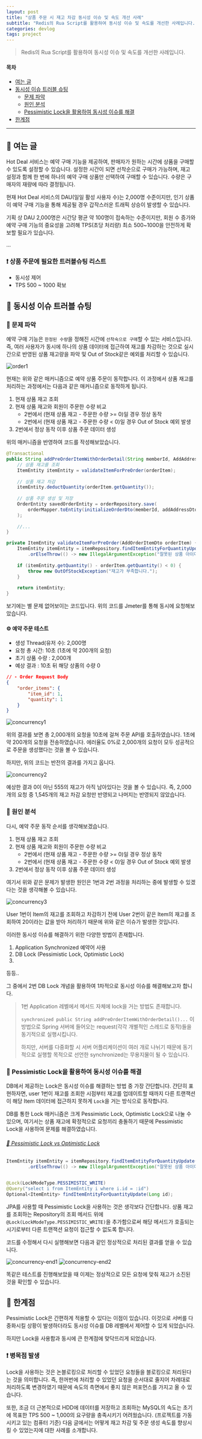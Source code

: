 ```yaml
---
layout: post
title: "상품 주문 시 재고 차감 동시성 이슈 및 속도 개선 사례"
subtitle: "Redis의 Rua Script를 활용하여 동시성 이슈 및 속도를 개선한 사례입니다."
categories: devlog
tags: project
---
```


> Redis의 Rua Script를 활용하여 동시성 이슈 및 속도를 개선한 사례입니다.

<!--more-->

#### 목차

- [여는 글](#-여는-글)
- [동시성 이슈 트러블 슈팅](#-동시성-이슈-트러블-슈팅)
  - [문제 파악](#-문제-파악)
  - [원인 분석](#-원인-분석)
  - [Pessimistic Lock을 활용하여 동시성 이슈를 해결](#-pessimistic-lock을-활용하여-동시성-이슈를-해결)
- [한계점](#-한계점)

---

## 🌱 여는 글

Hot Deal 서비스는 예약 구매 기능을 제공하여, 판매자가 원하는 시간에 상품을 구매할 수 있도록 설정할 수 있습니다. 설정한 시간이 되면 선착순으로 구매가 가능하며, 재고 설정과 함께 한 번에 하나의 예약 구매 상품만 선택하여 구매할 수 있습니다. 수량은 구매자의 재량에 따라 결정됩니다.

현재 Hot Deal 서비스의 DAU(일일 활성 사용자 수)는 2,000명 수준이지만, 인기 상품이 예약 구매 기능을 통해 제공될 경우 갑작스러운 트래픽 상승이 발생할 수 있습니다.

기획 상 DAU 2,000명은 시간당 평균 약 100명이 접속하는 수준이지만, 회원 수 증가와 예약 구매 기능의 중요성을 고려해 TPS(초당 처리량) 최소 500~1000을 안전하게 확보할 필요가 있습니다.

...

### ❗️ 상품 주문에 필요한 트러블슈팅 리스트

- 동시성 제어
- TPS 500 ~ 1000 확보


## 🌱 동시성 이슈 트러블 슈팅

### 🥕 문제 파악

예약 구매 기능은 `한정된 수량`을 정해진 시간에 `선착숙으로 구매`할 수 있는 서비스입니다. 즉, 여러 사용자가 동시에 하나의 상품 데이터에 접근하여 재고를 차감하는 것으로 
실시간으로 반영된 상품 재고량을 파악 및 Out of Stock같은 예외를 처리할 수 있습니다.

<img src="https://i.ibb.co/Ybb7TkN/order1.jpg" alt="order1" border="0">

현재는 위와 같은 매커니즘으로 예약 상품 주문이 동작합니다. 이 과정에서 상품 재고를 처리하는 과정에서는 다음과 같은 매커니즘으로 동작하게 됩니다.

1. 현재 상품 재고 조회
2. 현재 상품 재고와 회원이 주문한 수량 비교
   - 2번에서 (현재 상품 재고 - 주문한 수량 >= 0)일 경우 정상 동작
   - 2번에서 (현재 상품 재고 - 주문한 수량 < 0)일 경우 Out of Stock 예외 발생
3. 2번에서 정상 동작 이후 상품 주문 데이터 생성

위의 매커니즘을 반영하여 코드를 작성해보았습니다.

```java
@Transactional
public String addPreOrderItemWithOrderDetail(String memberId, AddAddressDto addAddressDto, AddOrderItemDto orderItem) {
    // 상품 재고를 조회
    ItemEntity itemEntity = validateItemForPreOrder(orderItem);
    
    // 상품 재고 차감
    itemEntity.deductQuantity(orderItem.getQuantity());
    
    // 상품 주문 생성 및 저장
    OrderEntity savedOrderEntity = orderRepository.save(
        orderMapper.toEntity(initializeOrderDto(memberId, addAddressDto))
    );
    
    //...
}

private ItemEntity validateItemForPreOrder(AddOrderItemDto orderItem) {
    ItemEntity itemEntity = itemRepository.findItemEntityForQuantityUpdate(orderItem.getItemId())
        .orElseThrow(() -> new IllegalArgumentException("잘못된 상품 아이디입니다."));
    
    if (itemEntity.getQuantity() - orderItem.getQuantity() < 0) {
        throw new OutOfStockException("재고가 부족합니다.");
    }
    
    return itemEntity;
}
```

보기에는 별 문제 없어보이는 코드입니다. 위의 코드를 Jmeter를 통해 동시에 요청해보았습니다.

#### ⚙️ 예약 주문 테스트

- 생성 Thread(유저 수): 2,000명
- 요청 총 시간: 10초 (1초에 약 200개의 요청)
- 초기 상품 수량 : 2,000개
- 예상 결과 : 10초 뒤 해당 상품의 수량 0

```json
// - Order Request Body
{
    "order_items": {
        "item_id": 1,
        "quantity": 1
    }
}
```

<img src="https://i.ibb.co/7XRkm6V/concurrency1.png" alt="concurrency1" border="0">

위의 결과를 보면 총 2,000개의 요청을 10초에 걸쳐 주문 API를 호출하였습니다. 1초에 약 200개의 요청을 전송하였습니다. 에러율도 0%로 2,000개의 요청이 
모두 성공적으로 주문을 생성했다는 것을 볼 수 있습니다.

하지만, 위의 코드는 반전의 결과를 가지고 옵니다.

<img src="https://i.ibb.co/m9nNfn2/concurrency2.png" alt="concurrency2" border="0">

예상한 결과 0이 아닌 555의 재고가 아직 남아있다는 것을 볼 수 있습니다. 즉, 2,000개의 요청 중 1,545개의 재고 차감 요청만 반영되고 나머지는 반영되지 않았습니다.

### 🥕 원인 분석

다시, 예약 주문 동작 순서를 생각해보겠습니다.

1. 현재 상품 재고 조회
2. 현재 상품 재고와 회원이 주문한 수량 비교
   - 2번에서 (현재 상품 재고 - 주문한 수량 >= 0)일 경우 정상 동작
   - 2번에서 (현재 상품 재고 - 주문한 수량 < 0)일 경우 Out of Stock 예외 발생
3. 2번에서 정상 동작 이후 상품 주문 데이터 생성

여기서 위와 같은 문제가 발생한 원인은 1번과 2번 과정을 처리하는 중에 발생할 수 있겠다는 것을 생각해볼 수 있습니다.

<img src="https://i.ibb.co/SJFM7Fs/concurrency3.jpg" alt="concurrency3" border="0">

User 1번이 Item의 재고를 조회하고 차감하기 전에 User 2번이 같은 Item의 재고를 조회하여 20이라는 값을 받아 처리하기 때문에 위와 같은 이슈가 발생한 것입니다.

이러한 동시성 이슈를 해결하기 위한 다양한 방법이 존재합니다.

1. Application Synchronized 예약어 사용
2. DB Lock (Pessimistic Lock, Optimistic Lock)
3. 
등등..

그 중에서 2번 DB Lock 개념을 활용하여 1차적으로 동시성 이슈를 해결해보고자 합니다.

> 1번 Application 레벨에서 메서드 자체에 lock을 거는 방법도 존재합니다.
> 
> `synchronized public String addPreOrderItemWithOrderDetail()...` 이 방법으로 Spring 서버에 들어오는 request(각각 개별적인 스레드로 동작)들을 
> 동기적으로 실행시킵니다.
> 
> 하지만, 서버를 다중화할 시 서버 어플리케이션이 여러 개로 나뉘기 때문에 동기적으로 실행할 목적으로 선언한 synchronized는 무용지물이 될 수 있습니다.

### 🥕 Pessimistic Lock을 활용하여 동시성 이슈를 해결

DB에서 제공하는 Lock은 동시성 이슈를 해결하는 방법 중 가장 간단합니다. 간단히 표현하자면, user 1번이 재고를 조회한 시점부터 재고를 업데이트할 때까지 다른 
트랜잭션이 해당 Item 데이터에 접근하지 못하게 `Lock`을 거는 방식으로 동작합니다.

DB를 통한 Lock 매커니즘은 크게 Pessimistic Lock, Optimistic Lock으로 나눌 수 있으며, 여기서는 상품 재고에 확정적으로 요청끼리 충돌하기 때문에 Pessimistic Lock을 
사용하여 문제를 해결하였습니다.

###### [🔗 Pessimistic Lock vs Optimistic Lock](https://sabarada.tistory.com/175)

```java
ItemEntity itemEntity = itemRepository.findItemEntityForQuantityUpdate(orderItem.getItemId())
        .orElseThrow(() -> new IllegalArgumentException("잘못된 상품 아이디입니다."));


@Lock(LockModeType.PESSIMISTIC_WRITE)
@Query("select i from ItemEntity i where i.id = :id")
Optional<ItemEntity> findItemEntityForQuantityUpdate(Long id);
```

JPA를 사용할 때 Pessimistic Lock을 사용하는 것은 생각보다 간단합니다. 상품 재고를 조회하는 Repository의 조회 메서드 위에 `@Lock(LockModeType.PESSIMISTIC_WRITE)`을 
추가함으로써 해당 메서드가 호출되는 시기로부터 다른 트랜잭션 요청이 접근할 수 없도록 합니다.

코드를 수정해서 다시 실행해보면 다음과 같인 정상적으로 처리된 결과를 얻을 수 있습니다.

<img src="https://i.ibb.co/5xNWZwm/concurrency-end1.png" alt="concurrency-end1" border="0">
<img src="https://i.ibb.co/RS8gsQG/concurrency-end2.png" alt="concurrency-end2" border="0">

똑같은 테스트를 진행해보았을 때 이제는 정상적으로 모든 요청에 맞춰 재고가 소진된 것을 확인할 수 있습니다.

## 🌱 한계점

Pessimistic Lock은 간편하게 적용할 수 있다는 이점이 있습니다. 이것으로 서버를 다중화시킬 상황이 발생하더라도 동시성 이슈를 DB 레벨에서 제어할 수 있게 되었습니다.

하지만 Lock을 사용함과 동시에 큰 한계점에 맞닥뜨리게 되었습니다.

### ❗️ 병목점 발생

Lock을 사용하는 것은 논블로킹으로 처리할 수 있었던 요청들을 블로킹으로 처리된다는 것을 의미합니다. 즉, 한꺼번에 처리할 수 있었던 요청을 순서대로 줄지어 차례대로 처리하도록 
변경하였기 때문에 속도의 측면에서 좋지 않은 퍼포먼스를 가지고 올 수 있습니다.

또한, 조금 더 근본적으로 HDD에 데이터를 저장하고 조회하는 MySQL의 속도는 초기에 목표한 TPS 500 ~ 1,000의 요구량을 충족시키기 어려웠습니다. (프로젝트를 가동시키고 있는 컴퓨터 기준)
다음 글에서는 어떻게 재고 차감 및 주문 생성 속도를 향상시킬 수 있었는지에 대한 사례를 소개합니다.

